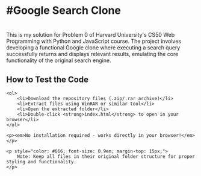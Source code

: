 <h1>#Google Search Clone<h1></h1>

This is my solution for Problem 0 of Harvard University's CS50 Web Programming with Python and JavaScript course. The project involves developing a functional Google clone where executing a search query successfully returns and displays relevant results, emulating the core functionality of the original search engine.


  <h2>How to Test the Code</h2>
    
    <ol>
        <li>Download the repository files (.zip/.rar archive)</li>
        <li>Extract files using WinRAR or similar tool</li>
        <li>Open the extracted folder</li>
        <li>Double-click <strong>index.html</strong> to open in your browser</li>
    </ol>

    <p><em>No installation required - works directly in your browser!</em></p>
    
    <p style="color: #666; font-size: 0.9em; margin-top: 15px;">
        Note: Keep all files in their original folder structure for proper styling and functionality.
    </p>
